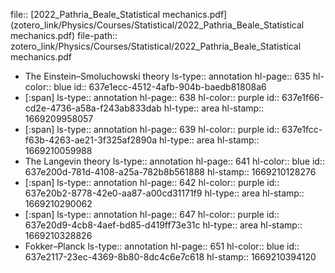 file:: [2022_Pathria_Beale_Statistical mechanics.pdf](zotero_link/Physics/Courses/Statistical/2022_Pathria_Beale_Statistical mechanics.pdf)
file-path:: zotero_link/Physics/Courses/Statistical/2022_Pathria_Beale_Statistical mechanics.pdf

- The Einstein–Smoluchowski theory
  ls-type:: annotation
  hl-page:: 635
  hl-color:: blue
  id:: 637e1ecc-4512-4afb-904b-baedb81808a6
- [:span]
  ls-type:: annotation
  hl-page:: 638
  hl-color:: purple
  id:: 637e1f66-cd2e-4736-a58a-f243ab833dab
  hl-type:: area
  hl-stamp:: 1669209958057
- [:span]
  ls-type:: annotation
  hl-page:: 639
  hl-color:: purple
  id:: 637e1fcc-f63b-4263-ae21-3f325af2890a
  hl-type:: area
  hl-stamp:: 1669210059988
- The Langevin theory
  ls-type:: annotation
  hl-page:: 641
  hl-color:: blue
  id:: 637e200d-781d-4108-a25a-782b8b561888
  hl-stamp:: 1669210128276
- [:span]
  ls-type:: annotation
  hl-page:: 642
  hl-color:: purple
  id:: 637e20b2-8778-42e0-aa87-a00cd31171f9
  hl-type:: area
  hl-stamp:: 1669210290062
- [:span]
  ls-type:: annotation
  hl-page:: 647
  hl-color:: purple
  id:: 637e20d9-4cb8-4aef-bd85-d419ff73e31c
  hl-type:: area
  hl-stamp:: 1669210328826
- Fokker–Planck
  ls-type:: annotation
  hl-page:: 651
  hl-color:: blue
  id:: 637e2117-23ec-4369-8b80-8dc4c6e7c618
  hl-stamp:: 1669210394120